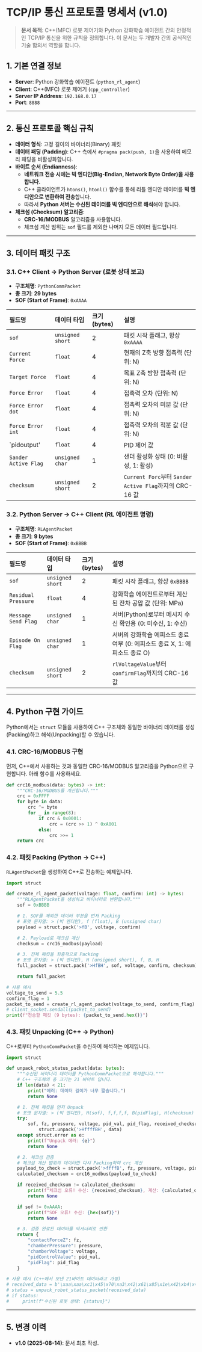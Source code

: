 # TCP/IP 통신 프로토콜 명세서 (v1.0)

> **문서 목적**: C++(MFC) 로봇 제어기와 Python 강화학습 에이전트 간의 안정적인 TCP/IP 통신을 위한 규칙을 정의합니다. 이 문서는 두 개발자 간의 공식적인 기술 합의서 역할을 합니다.

## 1. 기본 연결 정보

- **Server**: Python 강화학습 에이전트 (`python_rl_agent`)
- **Client**: C++(MFC) 로봇 제어기 (`cpp_controller`)
- **Server IP Address**: `192.168.0.17`
- **Port**: `8888`

---

## 2. 통신 프로토콜 핵심 규칙

- **데이터 형식**: 고정 길이의 바이너리(Binary) 패킷
- **데이터 패딩 (Padding)**: C++ 측에서 `#pragma pack(push, 1)`을 사용하여 메모리 패딩을 비활성화합니다.
- **바이트 순서 (Endianness)**:
  - **네트워크 전송 시에는 빅 엔디안(Big-Endian, Network Byte Order)을 사용합니다.**
  - C++ 클라이언트가 `htons()`, `htonl()` 함수를 통해 리틀 엔디안 데이터를 **빅 엔디안으로 변환하여 전송**합니다.
  - 따라서 **Python 서버는 수신된 데이터를 빅 엔디안으로 해석**해야 합니다.
- **체크섬 (Checksum) 알고리즘**:
  - **CRC-16/MODBUS** 알고리즘을 사용합니다.
  - 체크섬 계산 범위는 `sof` 필드를 제외한 나머지 모든 데이터 필드입니다.

---

## 3. 데이터 패킷 구조

### 3.1. C++ Client → Python Server (로봇 상태 보고)

- **구조체명**: `PythonCommPacket`
- **총 크기**: **29 bytes**
- **SOF (Start of Frame)**: `0xAAAA`

| 필드명               | 데이터 타입        | 크기 (bytes) | 설명                                           |
| :------------------- | :----------------- | :----------- | :------------------------------------------- |
| `sof`                | `unsigned short`   | 2            | 패킷 시작 플래그, 항상 `0xAAAA`                |
| `Current Force`      | `float`            | 4            | 현재의 Z축 방향 접촉력 (단위: N)               |
| `Target Force`       | `float`            | 4            | 목표 Z축 방향 접촉력 (단위: N)                 |
| `Force Error`        | `float`            | 4            | 접촉력 오차 (단위: N)                          |
| `Force Error dot`    | `float`            | 4            | 접촉력 오차의 미분 값 (단위: N)                 |
| `Force Error int`    | `float`            | 4            | 접촉력 오차의 적분 값 (단위: N)                |
| `pidoutput'          | `float`            | 4            | PID 제어 값                                    |
| `Sander Active Flag` | `unsigned char`    | 1            | 샌더 활성화 상태 (0: 비활성, 1: 활성)                  |
| `checksum`           | `unsigned short`   | 2            | `Current Forc`부터 `Sander Active Flag`까지의 CRC-16 값 |

### 3.2. Python Server → C++ Client (RL 에이전트 명령)

- **구조체명**: `RLAgentPacket`
- **총 크기**: **9 bytes**
- **SOF (Start of Frame)**: `0xBBBB`

| 필드명           | 데이터 타입      | 크기 (bytes) | 설명                                      |
| :------------------ | :--------------- | :----------- | :---------------------------------------- |
| `sof`               | `unsigned short` | 2            | 패킷 시작 플래그, 항상 `0xBBBB`             |
| `Residual Pressure` | `float`          | 4            | 강화학습 에이전트로부터 계산된 잔차 공압 값 (단위: MPa) |
| `Message Send Flag` | `unsigned char`  | 1            | 서버(Python)로부터 메시지 수신 확인용 (0: 미수신, 1: 수신) |
| `Episode On Flag`   | `unsigned char`  | 1            | 서버의 강화학습 에피소드 종료 여부 (0: 에피소드 종료 X, 1: 에피소드 종료 O) |
| `checksum`          | `unsigned short` | 2            | `rlVoltageValue`부터 `confirmFlag`까지의 CRC-16 값 |

---

## 4. Python 구현 가이드

Python에서는 `struct` 모듈을 사용하여 C++ 구조체와 동일한 바이너리 데이터를 생성(Packing)하고 해석(Unpacking)할 수 있습니다.

### 4.1. CRC-16/MODBUS 구현

먼저, C++에서 사용하는 것과 동일한 CRC-16/MODBUS 알고리즘을 Python으로 구현합니다. 아래 함수를 사용하세요.

```python
def crc16_modbus(data: bytes) -> int:
    """CRC-16/MODBUS를 계산합니다."""
    crc = 0xFFFF
    for byte in data:
        crc ^= byte
        for _ in range(8):
            if crc & 0x0001:
                crc = (crc >> 1) ^ 0xA001
            else:
                crc >>= 1
    return crc
```

### 4.2. 패킷 Packing (Python → C++)

`RLAgentPacket`을 생성하여 C++로 전송하는 예제입니다.

```python
import struct

def create_rl_agent_packet(voltage: float, confirm: int) -> bytes:
    """RLAgentPacket을 생성하고 바이너리로 변환합니다."""
    sof = 0xBBBB

    # 1. SOF를 제외한 데이터 부분을 먼저 Packing
    # 포맷 문자열: > (빅 엔디안), f (float), B (unsigned char)
    payload = struct.pack('>fB', voltage, confirm)

    # 2. Payload로 체크섬 계산
    checksum = crc16_modbus(payload)

    # 3. 전체 패킷을 최종적으로 Packing
    # 포맷 문자열: > (빅 엔디안), H (unsigned short), f, B, H
    full_packet = struct.pack('>HfBH', sof, voltage, confirm, checksum)

    return full_packet

# 사용 예시
voltage_to_send = 5.5
confirm_flag = 1
packet_to_send = create_rl_agent_packet(voltage_to_send, confirm_flag)
# client_socket.sendall(packet_to_send)
print(f"전송할 패킷 (9 bytes): {packet_to_send.hex()}")
```

### 4.3. 패킷 Unpacking (C++ → Python)

C++로부터 `PythonCommPacket`을 수신하여 해석하는 예제입니다.

```python
import struct

def unpack_robot_status_packet(data: bytes):
    """수신된 바이너리 데이터를 PythonCommPacket으로 해석합니다."""
    # C++ 구조체의 총 크기는 21 바이트 입니다.
    if len(data) < 21:
        print("에러: 데이터 길이가 너무 짧습니다.")
        return None

    # 1. 전체 패킷을 먼저 Unpack
    # 포맷 문자열: > (빅 엔디안), H(sof), f,f,f,f, B(pidFlag), H(checksum)
    try:
        sof, fz, pressure, voltage, pid_val, pid_flag, received_checksum = \
            struct.unpack('>HffffBH', data)
    except struct.error as e:
        print(f"Unpack 에러: {e}")
        return None

    # 2. 체크섬 검증
    # 체크섬 계산 범위의 데이터만 다시 Packing하여 crc 계산
    payload_to_check = struct.pack('>ffffB', fz, pressure, voltage, pid_val, pid_flag)
    calculated_checksum = crc16_modbus(payload_to_check)

    if received_checksum != calculated_checksum:
        print(f"체크섬 오류! 수신: {received_checksum}, 계산: {calculated_checksum}")
        return None

    if sof != 0xAAAA:
        print(f"SOF 오류! 수신: {hex(sof)}")
        return None

    # 3. 검증 완료된 데이터를 딕셔너리로 반환
    return {
        "contactForceZ": fz,
        "chamberPressure": pressure,
        "chamberVoltage": voltage,
        "pidControlValue": pid_val,
        "pidFlag": pid_flag
    }

# 사용 예시 (C++에서 보낸 21바이트 데이터라고 가정)
# received_data = b'\xaa\xaa\xc1\x45\x70\xa3\x42\x61\x85\x1e\x42\xb4\x49\xba\xc1\x01\xXX\xXX' # 체크섬은 임의값
# status = unpack_robot_status_packet(received_data)
# if status:
#     print(f"수신된 로봇 상태: {status}")
```

---

## 5. 변경 이력

- **v1.0 (2025-08-14)**: 문서 최초 작성.
